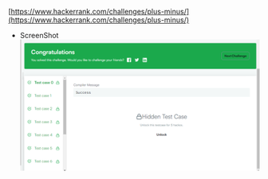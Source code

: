 

[https://www.hackerrank.com/challenges/plus-minus/](https://www.hackerrank.com/challenges/plus-minus/)

* ScreenShot
![Plus Minus](image.png)